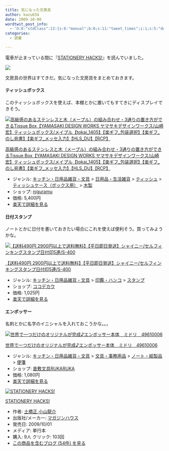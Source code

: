 ```yaml
---
title: 気になった文房具
author: kazu634
date: 2009-10-08
wordtwit_post_info:
  - 'O:8:"stdClass":13:{s:6:"manual";b:0;s:11:"tweet_times";i:1;s:5:"delay";i:0;s:7:"enabled";i:1;s:10:"separation";s:2:"60";s:7:"version";s:3:"3.7";s:14:"tweet_template";b:0;s:6:"status";i:2;s:6:"result";a:0:{}s:13:"tweet_counter";i:2;s:13:"tweet_log_ids";a:1:{i:0;i:4815;}s:9:"hash_tags";a:0:{}s:8:"accounts";a:1:{i:0;s:7:"kazu634";}}'
categories:
  - 読書

---
```

<div class="section">
<p>
    電車が止まっている間に『<a href="http://d.hatena.ne.jp/asin/4838720289" onclick="__gaTracker('send', 'event', 'outbound-article', 'http://d.hatena.ne.jp/asin/4838720289', 'STATIONERY HACKS!');">STATIONERY HACKS!</a>』を読んでいました。
</p>
  
<p>
<a href="http://flickr.com/photos/42332031@N02/3991212701/" onclick="__gaTracker('send', 'event', 'outbound-article', 'http://flickr.com/photos/42332031@N02/3991212701/', '');" title="Stationary Hacks"><img src="http://farm4.static.flickr.com/3282/3991212701_f45092560b.jpg" /></a>
</p>
  
<p>
    文房具の世界はすてきだ。気になった文房具をまとめておきます。
</p>
  
<h4>
    ティッシュボックス
</h4>
  
<p>
    このティッシュボックスを使えば、本棚とかに置いてもすてきにディスプレイできそう。
</p></p> 
  
<div class="hatena-asin-detail hatena-rakuten-detail">
<a href="http://d.hatena.ne.jp/rakuten/buk-r/10000256" onclick="__gaTracker('send', 'event', 'outbound-article', 'http://d.hatena.ne.jp/rakuten/buk-r/10000256', '');"><img src="http://thumbnail.image.rakuten.co.jp/@0_mall/buk-r/cabinet/071_1/071001-750.jpg?_ex=128x128" class="hatena-asin-detail-image" alt="高級感のあるステンレスと木（メープル）の組み合わせ・3通りの置き方ができるTissue Box【YAMASAKI DESIGN WORKS ヤマサキデザインワークス/山崎宏】ティッシュボックス/メイプル【tokai_1405】【楽ギフ_包装選択】【楽ギフ_のし宛書】【楽ギフ_メッセ入力】【HLS_DU】【RCP】" title="高級感のあるステンレスと木（メープル）の組み合わせ・3通りの置き方ができるTissue Box【YAMASAKI DESIGN WORKS ヤマサキデザインワークス/山崎宏】ティッシュボックス/メイプル【tokai_1405】【楽ギフ_包装選択】【楽ギフ_のし宛書】【楽ギフ_メッセ入力】【HLS_DU】【RCP】" /></a></p> 
    
<div class="hatena-asin-detail-info">
<p class="hatena-asin-detail-title">
<a href="http://d.hatena.ne.jp/rakuten/buk-r/10000256" onclick="__gaTracker('send', 'event', 'outbound-article', 'http://d.hatena.ne.jp/rakuten/buk-r/10000256', '高級感のあるステンレスと木（メープル）の組み合わせ・3通りの置き方ができるTissue Box【YAMASAKI DESIGN WORKS ヤマサキデザインワークス/山崎宏】ティッシュボックス/メイプル【tokai_1405】【楽ギフ_包装選択】【楽ギフ_のし宛書】【楽ギフ_メッセ入力】【HLS_DU】【RCP】');">高級感のあるステンレスと木（メープル）の組み合わせ・3通りの置き方ができるTissue Box【YAMASAKI DESIGN WORKS ヤマサキデザインワークス/山崎宏】ティッシュボックス/メイプル【tokai_1405】【楽ギフ_包装選択】【楽ギフ_のし宛書】【楽ギフ_メッセ入力】【HLS_DU】【RCP】</a>
</p>
      
<ul>
<li>
<span class="hatena-asin-detail-label">ジャンル:</span> <a href="http://hb.afl.rakuten.co.jp/hgc/03dc3250.fca9e043.03dc3251.3135e3f9/?pc=http%3A%2F%2Fbeta.directory.rakuten.co.jp%2Frms%2Fsd%2Fdirectory%2Fvc%2Fs1tz215783%2F" onclick="__gaTracker('send', 'event', 'outbound-article', 'http://hb.afl.rakuten.co.jp/hgc/03dc3250.fca9e043.03dc3251.3135e3f9/?pc=http%3A%2F%2Fbeta.directory.rakuten.co.jp%2Frms%2Fsd%2Fdirectory%2Fvc%2Fs1tz215783%2F', 'キッチン・日用品雑貨・文具');" target="_blank">キッチン・日用品雑貨・文具</a> > <a href="http://hb.afl.rakuten.co.jp/hgc/03dc3250.fca9e043.03dc3251.3135e3f9/?pc=http%3A%2F%2Fbeta.directory.rakuten.co.jp%2Frms%2Fsd%2Fdirectory%2Fvc%2Fs1tz100554%2F" onclick="__gaTracker('send', 'event', 'outbound-article', 'http://hb.afl.rakuten.co.jp/hgc/03dc3250.fca9e043.03dc3251.3135e3f9/?pc=http%3A%2F%2Fbeta.directory.rakuten.co.jp%2Frms%2Fsd%2Fdirectory%2Fvc%2Fs1tz100554%2F', '日用品・生活雑貨');" target="_blank">日用品・生活雑貨</a> > <a href="http://hb.afl.rakuten.co.jp/hgc/03dc3250.fca9e043.03dc3251.3135e3f9/?pc=http%3A%2F%2Fbeta.directory.rakuten.co.jp%2Frms%2Fsd%2Fdirectory%2Fvc%2Fs1tz100668%2F" onclick="__gaTracker('send', 'event', 'outbound-article', 'http://hb.afl.rakuten.co.jp/hgc/03dc3250.fca9e043.03dc3251.3135e3f9/?pc=http%3A%2F%2Fbeta.directory.rakuten.co.jp%2Frms%2Fsd%2Fdirectory%2Fvc%2Fs1tz100668%2F', 'ティッシュ');" target="_blank">ティッシュ</a> > <a href="http://hb.afl.rakuten.co.jp/hgc/03dc3250.fca9e043.03dc3251.3135e3f9/?pc=http%3A%2F%2Fbeta.directory.rakuten.co.jp%2Frms%2Fsd%2Fdirectory%2Fvc%2Fs1tz301570%2F" onclick="__gaTracker('send', 'event', 'outbound-article', 'http://hb.afl.rakuten.co.jp/hgc/03dc3250.fca9e043.03dc3251.3135e3f9/?pc=http%3A%2F%2Fbeta.directory.rakuten.co.jp%2Frms%2Fsd%2Fdirectory%2Fvc%2Fs1tz301570%2F', 'ティッシュケース（ボックス用）');" target="_blank">ティッシュケース（ボックス用）</a> > <a href="http://hb.afl.rakuten.co.jp/hgc/03dc3250.fca9e043.03dc3251.3135e3f9/?pc=http%3A%2F%2Fbeta.directory.rakuten.co.jp%2Frms%2Fsd%2Fdirectory%2Fvc%2Fs1tz301574%2F" onclick="__gaTracker('send', 'event', 'outbound-article', 'http://hb.afl.rakuten.co.jp/hgc/03dc3250.fca9e043.03dc3251.3135e3f9/?pc=http%3A%2F%2Fbeta.directory.rakuten.co.jp%2Frms%2Fsd%2Fdirectory%2Fvc%2Fs1tz301574%2F', '木製');" target="_blank">木製</a>
</li>
<li>
<span class="hatena-asin-detail-label">ショップ:</span> <a href="http://hb.afl.rakuten.co.jp/hgc/03dc3250.fca9e043.03dc3251.3135e3f9/?pc=http%3A%2F%2Fwww.rakuten.co.jp%2Fbuk-r%2F" onclick="__gaTracker('send', 'event', 'outbound-article', 'http://hb.afl.rakuten.co.jp/hgc/03dc3250.fca9e043.03dc3251.3135e3f9/?pc=http%3A%2F%2Fwww.rakuten.co.jp%2Fbuk-r%2F', 'niguramu');" target="_blank">niguramu</a>
</li>
<li>
<span class="hatena-asin-detail-label">価格:</span> 5,400円
</li>
<li>
<a href="http://hb.afl.rakuten.co.jp/hgc/03dc3250.fca9e043.03dc3251.3135e3f9/?pc=http%3A%2F%2Fitem.rakuten.co.jp%2Fbuk-r%2F071-001%2F&m=http%3A%2F%2Fm.rakuten.co.jp%2Fbuk-r%2Fi%2F10000256%2F" onclick="__gaTracker('send', 'event', 'outbound-article', 'http://hb.afl.rakuten.co.jp/hgc/03dc3250.fca9e043.03dc3251.3135e3f9/?pc=http%3A%2F%2Fitem.rakuten.co.jp%2Fbuk-r%2F071-001%2F&m=http%3A%2F%2Fm.rakuten.co.jp%2Fbuk-r%2Fi%2F10000256%2F', '楽天で詳細を見る');" target="_blank">楽天で詳細を見る</a>
</li>
</ul>
</div>
    
<div class="hatena-asin-detail-foot">
</div>
</div>
  
<h4>
    日付スタンプ
</h4>
  
<p>
    ノートとかに日付を書いておきたい場合にこれを使えば便利そう。買ってみようかな。
</p></p> 
  
<div class="hatena-asin-detail hatena-rakuten-detail">
<a href="http://d.hatena.ne.jp/rakuten/cocodecow/10015175" onclick="__gaTracker('send', 'event', 'outbound-article', 'http://d.hatena.ne.jp/rakuten/cocodecow/10015175', '');"><img src="http://thumbnail.image.rakuten.co.jp/@0_mall/cocodecow/cabinet/045/623713.jpg?_ex=128x128" class="hatena-asin-detail-image" alt="【送料490円 2900円以上で送料無料】【平日即日発送】シャイニー/セルフィンキングスタンプ日付印5連/S-400" title="【送料490円 2900円以上で送料無料】【平日即日発送】シャイニー/セルフィンキングスタンプ日付印5連/S-400" /></a></p> 
    
<div class="hatena-asin-detail-info">
<p class="hatena-asin-detail-title">
<a href="http://d.hatena.ne.jp/rakuten/cocodecow/10015175" onclick="__gaTracker('send', 'event', 'outbound-article', 'http://d.hatena.ne.jp/rakuten/cocodecow/10015175', '【送料490円 2900円以上で送料無料】【平日即日発送】シャイニー/セルフィンキングスタンプ日付印5連/S-400');">【送料490円 2900円以上で送料無料】【平日即日発送】シャイニー/セルフィンキングスタンプ日付印5連/S-400</a>
</p>
      
<ul>
<li>
<span class="hatena-asin-detail-label">ジャンル:</span> <a href="http://hb.afl.rakuten.co.jp/hgc/03dc3250.fca9e043.03dc3251.3135e3f9/?pc=http%3A%2F%2Fbeta.directory.rakuten.co.jp%2Frms%2Fsd%2Fdirectory%2Fvc%2Fs1tz215783%2F" onclick="__gaTracker('send', 'event', 'outbound-article', 'http://hb.afl.rakuten.co.jp/hgc/03dc3250.fca9e043.03dc3251.3135e3f9/?pc=http%3A%2F%2Fbeta.directory.rakuten.co.jp%2Frms%2Fsd%2Fdirectory%2Fvc%2Fs1tz215783%2F', 'キッチン・日用品雑貨・文具');" target="_blank">キッチン・日用品雑貨・文具</a> > <a href="http://hb.afl.rakuten.co.jp/hgc/03dc3250.fca9e043.03dc3251.3135e3f9/?pc=http%3A%2F%2Fbeta.directory.rakuten.co.jp%2Frms%2Fsd%2Fdirectory%2Fvc%2Fs1tz111173%2F" onclick="__gaTracker('send', 'event', 'outbound-article', 'http://hb.afl.rakuten.co.jp/hgc/03dc3250.fca9e043.03dc3251.3135e3f9/?pc=http%3A%2F%2Fbeta.directory.rakuten.co.jp%2Frms%2Fsd%2Fdirectory%2Fvc%2Fs1tz111173%2F', '印鑑・ハンコ');" target="_blank">印鑑・ハンコ</a> > <a href="http://hb.afl.rakuten.co.jp/hgc/03dc3250.fca9e043.03dc3251.3135e3f9/?pc=http%3A%2F%2Fbeta.directory.rakuten.co.jp%2Frms%2Fsd%2Fdirectory%2Fvc%2Fs1tz111177%2F" onclick="__gaTracker('send', 'event', 'outbound-article', 'http://hb.afl.rakuten.co.jp/hgc/03dc3250.fca9e043.03dc3251.3135e3f9/?pc=http%3A%2F%2Fbeta.directory.rakuten.co.jp%2Frms%2Fsd%2Fdirectory%2Fvc%2Fs1tz111177%2F', 'スタンプ');" target="_blank">スタンプ</a>
</li>
<li>
<span class="hatena-asin-detail-label">ショップ:</span> <a href="http://hb.afl.rakuten.co.jp/hgc/03dc3250.fca9e043.03dc3251.3135e3f9/?pc=http%3A%2F%2Fwww.rakuten.co.jp%2Fcocodecow%2F" onclick="__gaTracker('send', 'event', 'outbound-article', 'http://hb.afl.rakuten.co.jp/hgc/03dc3250.fca9e043.03dc3251.3135e3f9/?pc=http%3A%2F%2Fwww.rakuten.co.jp%2Fcocodecow%2F', 'ココデカウ');" target="_blank">ココデカウ</a>
</li>
<li>
<span class="hatena-asin-detail-label">価格:</span> 1,025円
</li>
<li>
<a href="http://hb.afl.rakuten.co.jp/hgc/03dc3250.fca9e043.03dc3251.3135e3f9/?pc=http%3A%2F%2Fitem.rakuten.co.jp%2Fcocodecow%2F765821%2F&m=http%3A%2F%2Fm.rakuten.co.jp%2Fcocodecow%2Fi%2F10015175%2F" onclick="__gaTracker('send', 'event', 'outbound-article', 'http://hb.afl.rakuten.co.jp/hgc/03dc3250.fca9e043.03dc3251.3135e3f9/?pc=http%3A%2F%2Fitem.rakuten.co.jp%2Fcocodecow%2F765821%2F&m=http%3A%2F%2Fm.rakuten.co.jp%2Fcocodecow%2Fi%2F10015175%2F', '楽天で詳細を見る');" target="_blank">楽天で詳細を見る</a>
</li>
</ul>
</div>
    
<div class="hatena-asin-detail-foot">
</div>
</div>
  
<h4>
    エンボッサー
</h4>
  
<p>
    名刺とかに名字のイニシャルを入れておこうかな。。。
</p></p> 
  
<div class="hatena-asin-detail hatena-rakuten-detail">
<a href="http://d.hatena.ne.jp/rakuten/8989usagiya/10000332" onclick="__gaTracker('send', 'event', 'outbound-article', 'http://d.hatena.ne.jp/rakuten/8989usagiya/10000332', '');"><img src="http://thumbnail.image.rakuten.co.jp/@0_mall/8989usagiya/cabinet/28/img59564291.jpg?_ex=128x128" class="hatena-asin-detail-image" alt="世界で一つだけのオリジナルが完成♪エンボッサー本体　ミドリ　49610006" title="世界で一つだけのオリジナルが完成♪エンボッサー本体　ミドリ　49610006" /></a></p> 
    
<div class="hatena-asin-detail-info">
<p class="hatena-asin-detail-title">
<a href="http://d.hatena.ne.jp/rakuten/8989usagiya/10000332" onclick="__gaTracker('send', 'event', 'outbound-article', 'http://d.hatena.ne.jp/rakuten/8989usagiya/10000332', '世界で一つだけのオリジナルが完成♪エンボッサー本体　ミドリ　49610006');">世界で一つだけのオリジナルが完成♪エンボッサー本体　ミドリ　49610006</a>
</p>
      
<ul>
<li>
<span class="hatena-asin-detail-label">ジャンル:</span> <a href="http://hb.afl.rakuten.co.jp/hgc/03dc3250.fca9e043.03dc3251.3135e3f9/?pc=http%3A%2F%2Fbeta.directory.rakuten.co.jp%2Frms%2Fsd%2Fdirectory%2Fvc%2Fs1tz215783%2F" onclick="__gaTracker('send', 'event', 'outbound-article', 'http://hb.afl.rakuten.co.jp/hgc/03dc3250.fca9e043.03dc3251.3135e3f9/?pc=http%3A%2F%2Fbeta.directory.rakuten.co.jp%2Frms%2Fsd%2Fdirectory%2Fvc%2Fs1tz215783%2F', 'キッチン・日用品雑貨・文具');" target="_blank">キッチン・日用品雑貨・文具</a> > <a href="http://hb.afl.rakuten.co.jp/hgc/03dc3250.fca9e043.03dc3251.3135e3f9/?pc=http%3A%2F%2Fbeta.directory.rakuten.co.jp%2Frms%2Fsd%2Fdirectory%2Fvc%2Fs1tz100901%2F" onclick="__gaTracker('send', 'event', 'outbound-article', 'http://hb.afl.rakuten.co.jp/hgc/03dc3250.fca9e043.03dc3251.3135e3f9/?pc=http%3A%2F%2Fbeta.directory.rakuten.co.jp%2Frms%2Fsd%2Fdirectory%2Fvc%2Fs1tz100901%2F', '文具・事務用品');" target="_blank">文具・事務用品</a> > <a href="http://hb.afl.rakuten.co.jp/hgc/03dc3250.fca9e043.03dc3251.3135e3f9/?pc=http%3A%2F%2Fbeta.directory.rakuten.co.jp%2Frms%2Fsd%2Fdirectory%2Fvc%2Fs1tz111142%2F" onclick="__gaTracker('send', 'event', 'outbound-article', 'http://hb.afl.rakuten.co.jp/hgc/03dc3250.fca9e043.03dc3251.3135e3f9/?pc=http%3A%2F%2Fbeta.directory.rakuten.co.jp%2Frms%2Fsd%2Fdirectory%2Fvc%2Fs1tz111142%2F', 'ノート・紙製品');" target="_blank">ノート・紙製品</a> > <a href="http://hb.afl.rakuten.co.jp/hgc/03dc3250.fca9e043.03dc3251.3135e3f9/?pc=http%3A%2F%2Fbeta.directory.rakuten.co.jp%2Frms%2Fsd%2Fdirectory%2Fvc%2Fs1tz301637%2F" onclick="__gaTracker('send', 'event', 'outbound-article', 'http://hb.afl.rakuten.co.jp/hgc/03dc3250.fca9e043.03dc3251.3135e3f9/?pc=http%3A%2F%2Fbeta.directory.rakuten.co.jp%2Frms%2Fsd%2Fdirectory%2Fvc%2Fs1tz301637%2F', '便箋');" target="_blank">便箋</a>
</li>
<li>
<span class="hatena-asin-detail-label">ショップ:</span> <a href="http://hb.afl.rakuten.co.jp/hgc/03dc3250.fca9e043.03dc3251.3135e3f9/?pc=http%3A%2F%2Fwww.rakuten.co.jp%2F8989usagiya%2F" onclick="__gaTracker('send', 'event', 'outbound-article', 'http://hb.afl.rakuten.co.jp/hgc/03dc3250.fca9e043.03dc3251.3135e3f9/?pc=http%3A%2F%2Fwww.rakuten.co.jp%2F8989usagiya%2F', '倉敷文具RUKARUKA');" target="_blank">倉敷文具RUKARUKA</a>
</li>
<li>
<span class="hatena-asin-detail-label">価格:</span> 1,080円
</li>
<li>
<a href="http://hb.afl.rakuten.co.jp/hgc/03dc3250.fca9e043.03dc3251.3135e3f9/?pc=http%3A%2F%2Fitem.rakuten.co.jp%2F8989usagiya%2F10000332%2F&m=http%3A%2F%2Fm.rakuten.co.jp%2F8989usagiya%2Fi%2F10000332%2F" onclick="__gaTracker('send', 'event', 'outbound-article', 'http://hb.afl.rakuten.co.jp/hgc/03dc3250.fca9e043.03dc3251.3135e3f9/?pc=http%3A%2F%2Fitem.rakuten.co.jp%2F8989usagiya%2F10000332%2F&m=http%3A%2F%2Fm.rakuten.co.jp%2F8989usagiya%2Fi%2F10000332%2F', '楽天で詳細を見る');" target="_blank">楽天で詳細を見る</a>
</li>
</ul>
</div>
    
<div class="hatena-asin-detail-foot">
</div>
</div>
  
<div class="hatena-asin-detail">
<a href="http://www.amazon.co.jp/dp/4838720289/?tag=hatena_st1-22&ascsubtag=d-7ibv" onclick="__gaTracker('send', 'event', 'outbound-article', 'http://www.amazon.co.jp/dp/4838720289/?tag=hatena_st1-22&ascsubtag=d-7ibv', '');"><img src="https://images-na.ssl-images-amazon.com/images/I/41rHfhirvzL._SL160_.jpg" class="hatena-asin-detail-image" alt="STATIONERY HACKS!" title="STATIONERY HACKS!" /></a></p> 
    
<div class="hatena-asin-detail-info">
<p class="hatena-asin-detail-title">
<a href="http://www.amazon.co.jp/dp/4838720289/?tag=hatena_st1-22&ascsubtag=d-7ibv" onclick="__gaTracker('send', 'event', 'outbound-article', 'http://www.amazon.co.jp/dp/4838720289/?tag=hatena_st1-22&ascsubtag=d-7ibv', 'STATIONERY HACKS!');">STATIONERY HACKS!</a>
</p>
      
<ul>
<li>
<span class="hatena-asin-detail-label">作者:</span> <a href="http://d.hatena.ne.jp/keyword/%C5%DA%B6%B6%C0%B5" onclick="__gaTracker('send', 'event', 'outbound-article', 'http://d.hatena.ne.jp/keyword/%C5%DA%B6%B6%C0%B5', '土橋正');" class="keyword">土橋正</a>,<a href="http://d.hatena.ne.jp/keyword/%BE%AE%BB%B3%CE%B6%B2%F0" onclick="__gaTracker('send', 'event', 'outbound-article', 'http://d.hatena.ne.jp/keyword/%BE%AE%BB%B3%CE%B6%B2%F0', '小山龍介');" class="keyword">小山龍介</a>
</li>
<li>
<span class="hatena-asin-detail-label">出版社/メーカー:</span> <a href="http://d.hatena.ne.jp/keyword/%A5%DE%A5%AC%A5%B8%A5%F3%A5%CF%A5%A6%A5%B9" onclick="__gaTracker('send', 'event', 'outbound-article', 'http://d.hatena.ne.jp/keyword/%A5%DE%A5%AC%A5%B8%A5%F3%A5%CF%A5%A6%A5%B9', 'マガジンハウス');" class="keyword">マガジンハウス</a>
</li>
<li>
<span class="hatena-asin-detail-label">発売日:</span> 2009/10/01
</li>
<li>
<span class="hatena-asin-detail-label">メディア:</span> 単行本
</li>
<li>
<span class="hatena-asin-detail-label">購入</span>: 9人 <span class="hatena-asin-detail-label">クリック</span>: 103回
</li>
<li>
<a href="http://d.hatena.ne.jp/asin/4838720289" onclick="__gaTracker('send', 'event', 'outbound-article', 'http://d.hatena.ne.jp/asin/4838720289', 'この商品を含むブログ (54件) を見る');" target="_blank">この商品を含むブログ (54件) を見る</a>
</li>
</ul>
</div>
    
<div class="hatena-asin-detail-foot">
</div>
</div>
</div>
